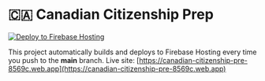 # 🇨🇦 Canadian Citizenship Prep

[![Deploy to Firebase Hosting](https://github.com/bkbasit73/canadian-citizenship-prep/actions/workflows/firebase-hosting.yml/badge.svg)](https://github.com/bkbasit73/canadian-citizenship-prep/actions/workflows/firebase-hosting.yml)

This project automatically builds and deploys to Firebase Hosting every time you push to the **main** branch.
Live site: [https://canadian-citizenship-pre-8569c.web.app](https://canadian-citizenship-pre-8569c.web.app)
